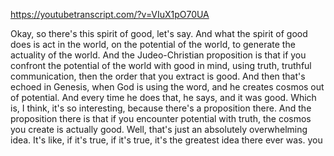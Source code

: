 https://youtubetranscript.com/?v=VIuX1pO70UA

 Okay, so there's this spirit of good, let's say. And what the spirit of good does is act in the world, on the potential of the world, to generate the actuality of the world. And the Judeo-Christian proposition is that if you confront the potential of the world with good in mind, using truth, truthful communication, then the order that you extract is good. And then that's echoed in Genesis, when God is using the word, and he creates cosmos out of potential. And every time he does that, he says, and it was good. Which is, I think, it's so interesting, because there's a proposition there. And the proposition there is that if you encounter potential with truth, the cosmos you create is actually good. Well, that's just an absolutely overwhelming idea. It's like, if it's true, if it's true, it's the greatest idea there ever was. you